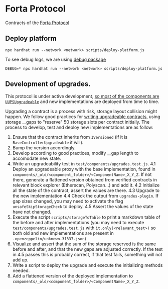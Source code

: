 # Forta Protocol

Contracts of the [Forta Protocol](https://forta.org/)

## Deploy platform
`npx hardhat run --network <network> scripts/deploy-platform.js`

To see debug logs, we are using [debug package](https://www.npmjs.com/package/debug)

`DEBUG=* npx hardhat run --network <network> scripts/deploy-platform.js`

## Development of upgrades.

This protocol is under active development, [so most of the components are `UUPSUpgradeable`](https://forum.openzeppelin.com/t/uups-proxies-tutorial-solidity-javascript/7786) and new implementations are deployed from time to time.

Upgrading a contract is a process with risk, storage layout collision might happen.
We follow good practices for [writing upgradeable contracts](https://docs.openzeppelin.com/upgrades-plugins/1.x/writing-upgradeable), using storage __gaps to "reserve" 50 storage slots per contract initially.
The process to develop, test and deploy new implementations are as follow:

1. Ensure that the contract inherits from `IVersioned` (if it is `BaseControllerUpgradeable` it will).
2. Bump the version accordingly.
3. Develop according to good practices, modify __gap length to accomodate new state.
4. Write an upgradeability test in `test/components/upgrades.test.js`.
4.1 Deploy an upgradeable proxy with the base implementation, found in `components/_old/<component_folder>/<ComponentName>_X_Y_Z`. If not there, generate a flattened version obtained from verified contracts in relevant block explorer (Etherscan, Polyscan...) and add it.
4.2 Initialize all the state of the contract, assert the values are there.
4.3 Upgrade to the new implementation
4.4 Check the output from `upgrades-plugin`. If gap sizes changed, you may need to activate the flag `unsafeSkipStorageCheck` to deploy.
4.5 Assert the values of the state have not changed.
5. Execute the script `scripts/storageToTable` to print a markdown table of the before and after implementations (you may need to execute `test/components/upgrades.test.js` with `it.only(<relevant_test>)` so both old and new implementations are present in `.openzeppelin/unknown-31337.json`)
6. Visualize and assert that the sum of the storage reserved is the same before and after, and that the new gaps are adjusted correctly. If the test in 4.5 passes this is probably correct, if that test fails, something will not add up.
7. Write a script to deploy the upgrade and execute the initializing methods needed.
8. Add a flattened version of the deployed implementation to `components/_old/<component_folder>/<ComponentName>_X_Y_Z`.
